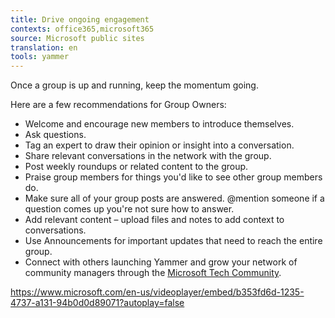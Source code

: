 ```yaml
---
title: Drive ongoing engagement
contexts: office365,microsoft365
source: Microsoft public sites
translation: en
tools: yammer
---
```


Once a group is up and running, keep the momentum going\.

Here are a few recommendations for Group Owners:

- Welcome and encourage new members to introduce themselves\.
- Ask questions\.
- Tag an expert to draw their opinion or insight into a conversation\.
- Share relevant conversations in the network with the group\.
- Post weekly roundups or related content to the group\.
- Praise group members for things you'd like to see other group members do\.
- Make sure all of your group posts are answered\. @mention someone if a question comes up you're not sure how to answer\.
- Add relevant content – upload files and notes to add context to conversations\.
- Use Announcements for important updates that need to reach the entire group\.
- Connect with others launching Yammer and grow your network of community managers through the [Microsoft Tech Community](https://techcommunity.microsoft.com/)\.

[https://www\.microsoft\.com/en\-us/videoplayer/embed/b353fd6d\-1235\-4737\-a131\-94b0d0d89071?autoplay=false](https://www.microsoft.com/en-us/videoplayer/embed/b353fd6d-1235-4737-a131-94b0d0d89071?autoplay=false)

